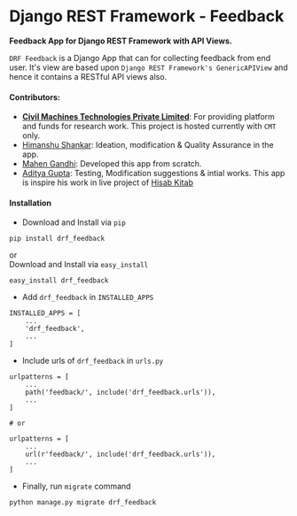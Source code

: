 # Django REST Framework - Feedback

**Feedback App for Django REST Framework with API Views.**<br>

`DRF Feedback` is a Django App that can for collecting feedback from end user. It's view are based upon
`Django REST Framework's GenericAPIView` and hence it contains a RESTful API views also.


#### Contributors: 
- **[Civil Machines Technologies Private Limited](https://github.com/civilmahines)**: For providing platform and funds
for research work. This project is hosted currently with `CMT` only. 
- [Himanshu Shankar](https://github.com/iamhssingh): Ideation, modification & Quality Assurance in the app.
- [Mahen Gandhi](https://github.com/imlegend19): Developed this app from scratch. 
- [Aditya Gupta](https://github.com/ag93999): Testing, Modification suggestions & intial works. This app is inspire 
his work in live project of [Hisab Kitab](https://hisabkitab.in) 

#### Installation

- Download and Install via `pip`
```
pip install drf_feedback
```
or<br>
Download and Install via `easy_install`
```
easy_install drf_feedback
```
- Add `drf_feedback` in `INSTALLED_APPS`<br>
```
INSTALLED_APPS = [
    ...
    'drf_feedback',
    ...
]
```
- Include urls of `drf_feedback` in `urls.py`
```
urlpatterns = [
    ...
    path('feedback/', include('drf_feedback.urls')),
    ...
]

# or

urlpatterns = [
    ...
    url(r'feedback/', include('drf_feedback.urls')),
    ...
]
```

- Finally, run `migrate` command
```
python manage.py migrate drf_feedback
```
